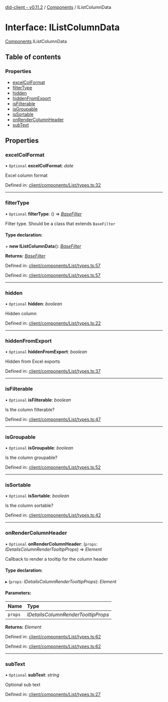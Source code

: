 [did-client - v0.11.2](../README.md) / [Components](../modules/components.md) / IListColumnData

# Interface: IListColumnData

[Components](../modules/components.md).IListColumnData

## Table of contents

### Properties

- [excelColFormat](components.ilistcolumndata.md#excelcolformat)
- [filterType](components.ilistcolumndata.md#filtertype)
- [hidden](components.ilistcolumndata.md#hidden)
- [hiddenFromExport](components.ilistcolumndata.md#hiddenfromexport)
- [isFilterable](components.ilistcolumndata.md#isfilterable)
- [isGroupable](components.ilistcolumndata.md#isgroupable)
- [isSortable](components.ilistcolumndata.md#issortable)
- [onRenderColumnHeader](components.ilistcolumndata.md#onrendercolumnheader)
- [subText](components.ilistcolumndata.md#subtext)

## Properties

### excelColFormat

• `Optional` **excelColFormat**: *date*

Excel column format

Defined in: [client/components/List/types.ts:32](https://github.com/Puzzlepart/did/blob/dev/client/components/List/types.ts#L32)

___

### filterType

• `Optional` **filterType**: () => [*BaseFilter*](../classes/components.basefilter.md)

Filter type. Should be a class that extends `BaseFilter`

#### Type declaration:

\+ **new IListColumnData**(): [*BaseFilter*](../classes/components.basefilter.md)

**Returns:** [*BaseFilter*](../classes/components.basefilter.md)

Defined in: [client/components/List/types.ts:57](https://github.com/Puzzlepart/did/blob/dev/client/components/List/types.ts#L57)

Defined in: [client/components/List/types.ts:57](https://github.com/Puzzlepart/did/blob/dev/client/components/List/types.ts#L57)

___

### hidden

• `Optional` **hidden**: *boolean*

Hidden column

Defined in: [client/components/List/types.ts:22](https://github.com/Puzzlepart/did/blob/dev/client/components/List/types.ts#L22)

___

### hiddenFromExport

• `Optional` **hiddenFromExport**: *boolean*

Hidden from Excel exports

Defined in: [client/components/List/types.ts:37](https://github.com/Puzzlepart/did/blob/dev/client/components/List/types.ts#L37)

___

### isFilterable

• `Optional` **isFilterable**: *boolean*

Is the column filterable?

Defined in: [client/components/List/types.ts:47](https://github.com/Puzzlepart/did/blob/dev/client/components/List/types.ts#L47)

___

### isGroupable

• `Optional` **isGroupable**: *boolean*

Is the column groupable?

Defined in: [client/components/List/types.ts:52](https://github.com/Puzzlepart/did/blob/dev/client/components/List/types.ts#L52)

___

### isSortable

• `Optional` **isSortable**: *boolean*

Is the column sortable?

Defined in: [client/components/List/types.ts:42](https://github.com/Puzzlepart/did/blob/dev/client/components/List/types.ts#L42)

___

### onRenderColumnHeader

• `Optional` **onRenderColumnHeader**: (`props`: *IDetailsColumnRenderTooltipProps*) => *Element*

Callback to render a tooltip for the column header

#### Type declaration:

▸ (`props`: *IDetailsColumnRenderTooltipProps*): *Element*

#### Parameters:

Name | Type |
:------ | :------ |
`props` | *IDetailsColumnRenderTooltipProps* |

**Returns:** *Element*

Defined in: [client/components/List/types.ts:62](https://github.com/Puzzlepart/did/blob/dev/client/components/List/types.ts#L62)

Defined in: [client/components/List/types.ts:62](https://github.com/Puzzlepart/did/blob/dev/client/components/List/types.ts#L62)

___

### subText

• `Optional` **subText**: *string*

Optional sub text

Defined in: [client/components/List/types.ts:27](https://github.com/Puzzlepart/did/blob/dev/client/components/List/types.ts#L27)
